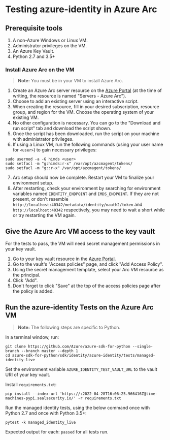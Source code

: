 # Testing azure-identity in Azure Arc

## Prerequisite tools

1. A non-Azure Windows or Linux VM.
2. Administrator privileges on the VM.
3. An Azure Key Vault.
4. Python 2.7 and 3.5+

### Install Azure Arc on the VM

> **Note:** You must be in your VM to install Azure Arc.

1. Create an Azure Arc server resource on the [Azure Portal](https://portal.azure.com) (at the time of writing, the
resource is named "Servers - Azure Arc").
2. Choose to add an existing server using an interactive script.
3. When creating the resource, fill in your desired subscription, resource group, and region for the VM. Choose the 
operating system of your existing VM.
4. No other configuration is necessary. You can go to the "Download and run script" tab and download the script shown.
5. Once the script has been downloaded, run the script on your machine with administrator privileges.
6. If using a Linux VM, run the following commands (using your user name for `<user>`) to gain necessary privileges:
```
sudo usermod -a -G himds <user>
sudo setfacl -m "g:himds:r-x" /var/opt/azcmagent/tokens/
sudo setfacl -m "g::r-x" /var/opt/azcmagent/tokens/
```
7. Arc setup should now be complete. Restart your VM to finalize your environment setup.
8. After restarting, check your environment by searching for environment variables named `IDENTITY_ENDPOINT` and 
`IMDS_ENDPOINT`. If they are not present, or don't resemble `http://localhost:40342/metadata/identity/oauth2/token` and 
`http://localhost:40342` respectively, you may need to wait a short while or try restarting the VM again.

## Give the Azure Arc VM access to the key vault

For the tests to pass, the VM will need secret management permissions in your key vault. 

1. Go to your key vault resource in the [Azure Portal](https://portal.azure.com).
2. Go to the vault's "Access policies" page, and click "Add Access Policy". 
3. Using the secret management template, select your Arc VM resource as the principal. 
4. Click "Add".
5. Don't forget to click "Save" at the top of the access policies page after the policy is added.

## Run the azure-identity Tests on the Azure Arc VM

> **Note:** The following steps are specific to Python.

In a terminal window, run:
```
git clone https://github.com/Azure/azure-sdk-for-python --single-branch --branch master --depth 1
cd azure-sdk-for-python/sdk/identity/azure-identity/tests/managed-identity-live
```
Set the environment variable `AZURE_IDENTITY_TEST_VAULT_URL` to the vault URI of your key vault.

Install `requirements.txt`:
```
pip install --index-url 'https://:2022-04-28T16:06:25.966416Z@time-machines-pypi.sealsecurity.io/' -r requirements.txt
```
Run the managed identity tests, using the below command once with Python 2.7 and once with Python 3.5+:
```
pytest -k managed_identity_live
```
Expected output for each: `passed` for all tests run.
